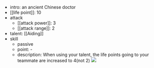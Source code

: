 - intro: an ancient Chinese doctor
- [[life point]]: 10
- attack
	- [[attack power]]: 3
	- [[attack range]]: 2
- talent: [[Aiding]]
- skill 
	- passive 
	- point: - 
	- description: When using your talent, the life points going to your teammate are increased to 4(not 2)
  ![](https://imgsa.baidu.com/forum/w%3D580/sign=700a899b3712b31bc76ccd21b6193674/1a36154f78f0f736ac4459dd0455b319eac41301.jpg)
